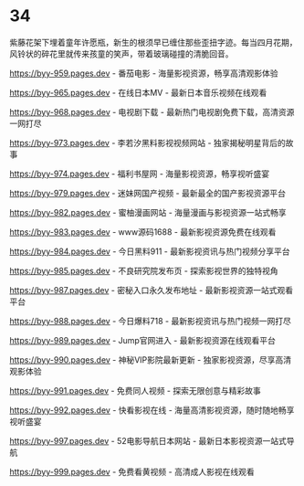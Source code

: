# 34
紫藤花架下埋着童年许愿瓶，新生的根须早已缠住那些歪扭字迹。每当四月花期，风铃状的碎花里就传来孩童的笑声，带着玻璃碰撞的清脆回音。

https://byy-959.pages.dev - 番茄电影 - 海量影视资源，畅享高清观影体验

https://byy-965.pages.dev - 在线日本MV - 最新日本音乐视频在线观看

https://byy-968.pages.dev - 电视剧下载 - 最新热门电视剧免费下载，高清资源一网打尽

https://byy-973.pages.dev - 李若汐黑料影视视频网站 - 独家揭秘明星背后的故事

https://byy-974.pages.dev - 福利书屋网 - 海量影视资源，畅享视听盛宴

https://byy-979.pages.dev - 迷妹网国产视频 - 最新最全的国产影视资源平台

https://byy-982.pages.dev - 蜜柚漫画网站 - 海量漫画与影视资源一站式畅享

https://byy-983.pages.dev - www源码1688 - 最新影视资源免费在线观看

https://byy-984.pages.dev - 今日黑料911 - 最新影视资讯与热门视频分享平台

https://byy-985.pages.dev - 不良研究院发布页 - 探索影视世界的独特视角

https://byy-987.pages.dev - 密秘入口永久发布地址 - 最新影视资源一站式观看平台

https://byy-988.pages.dev - 今日爆料718 - 最新影视资讯与热门视频一网打尽

https://byy-989.pages.dev - Jump官网进入 - 最新影视资源在线观看平台

https://byy-990.pages.dev - 神秘VIP影院最新更新 - 独家影视资源，尽享高清观影体验

https://byy-991.pages.dev - 免费同人视频 - 探索无限创意与精彩故事

https://byy-992.pages.dev - 快看影视在线 - 海量高清影视资源，随时随地畅享视听盛宴

https://byy-997.pages.dev - 52电影导航日本网站 - 最新日本影视资源一站式导航

https://byy-999.pages.dev - 免费看黄视频 - 高清成人影视在线观看
